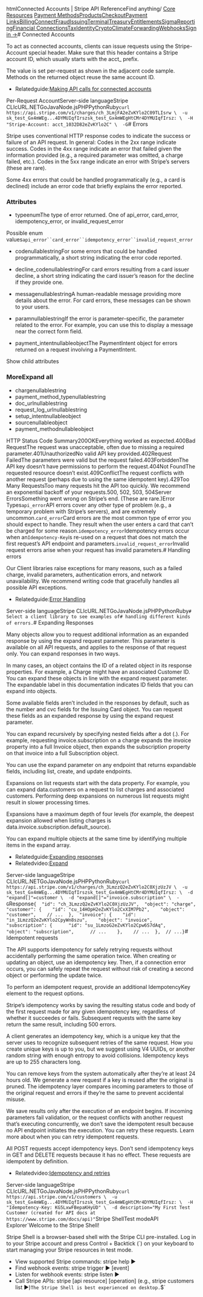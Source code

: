 htmlConnected Accounts | Stripe API Reference[](/api)Find anything/
[Core Resources](#)
[Payment Methods](#)[Products](#)[Checkout](#)[Payment Links](#)[Billing](#)[Connect](#)[Fraud](#)[Issuing](#)[Terminal](#)[Treasury](#)[Entitlements](#)[Sigma](#)[Reporting](#)[Financial Connections](#)[Tax](#)[Identity](#)[Crypto](#)[Climate](#)[Forwarding](#)[Webhooks](#)[Sign in →](https://dashboard.stripe.com/login)# Connected Accounts

To act as connected accounts, clients can issue requests using the Stripe-Account special header. Make sure that this header contains a Stripe account ID, which usually starts with the acct_ prefix.

The value is set per-request as shown in the adjacent code sample. Methods on the returned object reuse the same account ID.

- Relatedguide:[Making API calls for connected accounts](/docs/connect/authentication)

Per-Request AccountServer-side languageStripe CLIcURL.NETGoJavaNode.jsPHPPythonRuby[](#)`curl https://api.stripe.com/v1/charges/ch_3LmjFA2eZvKYlo2C09TLIsrw \  -u sk_test_Gx4mWEg...4DYMUIqfIrszsk_test_Gx4mWEgHtCMr4DYMUIqfIrsz: \  -H "Stripe-Account: acct_1032D82eZvKYlo2C" \  -G`# Errors

Stripe uses conventional HTTP response codes to indicate the success or failure of an API request. In general: Codes in the 2xx range indicate success. Codes in the 4xx range indicate an error that failed given the information provided (e.g., a required parameter was omitted, a charge failed, etc.). Codes in the 5xx range indicate an error with Stripe’s servers (these are rare).

Some 4xx errors that could be handled programmatically (e.g., a card is declined) include an error code that briefly explains the error reported.

### Attributes

- typeenumThe type of error returned. One of api_error, card_error, idempotency_error, or invalid_request_error

Possible enum values`api_error``card_error``idempotency_error``invalid_request_error`
- codenullablestringFor some errors that could be handled programmatically, a short string indicating the error code reported.


- decline_codenullablestringFor card errors resulting from a card issuer decline, a short string indicating the card issuer’s reason for the decline if they provide one.


- messagenullablestringA human-readable message providing more details about the error. For card errors, these messages can be shown to your users.


- paramnullablestringIf the error is parameter-specific, the parameter related to the error. For example, you can use this to display a message near the correct form field.


- payment_intentnullableobjectThe PaymentIntent object for errors returned on a request involving a PaymentIntent.

Show child attributes

### MoreExpand all

- chargenullablestring
- payment_method_typenullablestring
- doc_urlnullablestring
- request_log_urlnullablestring
- setup_intentnullableobject
- sourcenullableobject
- payment_methodnullableobject

HTTP Status Code Summary200OKEverything worked as expected.400Bad RequestThe request was unacceptable, often due to missing a required parameter.401UnauthorizedNo valid API key provided.402Request FailedThe parameters were valid but the request failed.403ForbiddenThe API key doesn’t have permissions to perform the request.404Not FoundThe requested resource doesn’t exist.409ConflictThe request conflicts with another request (perhaps due to using the same idempotent key).429Too Many RequestsToo many requests hit the API too quickly. We recommend an exponential backoff of your requests.500, 502, 503, 504Server ErrorsSomething went wrong on Stripe’s end. (These are rare.)Error Types`api_error`API errors cover any other type of problem (e.g., a temporary problem with Stripe’s servers), and are extremely uncommon.`card_error`Card errors are the most common type of error you should expect to handle. They result when the user enters a card that can’t be charged for some reason.`idempotency_error`Idempotency errors occur when an`Idempotency-Key`is re-used on a request that does not match the first request’s API endpoint and parameters.`invalid_request_error`Invalid request errors arise when your request has invalid parameters.# Handling errors

Our Client libraries raise exceptions for many reasons, such as a failed charge, invalid parameters, authentication errors, and network unavailability. We recommend writing code that gracefully handles all possible API exceptions.

- Relatedguide:[Error Handling](/docs/error-handling)

Server-side languageStripe CLIcURL.NETGoJavaNode.jsPHPPythonRuby[](#)`# Select a client library to see examples of# handling different kinds of errors.`# Expanding Responses

Many objects allow you to request additional information as an expanded response by using the expand request parameter. This parameter is available on all API requests, and applies to the response of that request only. You can expand responses in two ways.

In many cases, an object contains the ID of a related object in its response properties. For example, a Charge might have an associated Customer ID. You can expand these objects in line with the expand request parameter. The expandable label in this documentation indicates ID fields that you can expand into objects.

Some available fields aren’t included in the responses by default, such as the number and cvc fields for the Issuing Card object. You can request these fields as an expanded response by using the expand request parameter.

You can expand recursively by specifying nested fields after a dot (.). For example, requesting invoice.subscription on a charge expands the invoice property into a full Invoice object, then expands the subscription property on that invoice into a full Subscription object.

You can use the expand parameter on any endpoint that returns expandable fields, including list, create, and update endpoints.

Expansions on list requests start with the data property. For example, you can expand data.customers on a request to list charges and associated customers. Performing deep expansions on numerous list requests might result in slower processing times.

Expansions have a maximum depth of four levels (for example, the deepest expansion allowed when listing charges is data.invoice.subscription.default_source).

You can expand multiple objects at the same time by identifying multiple items in the expand array.

- Relatedguide:[Expanding responses](/docs/expand)
- Relatedvideo:[Expand](https://www.youtube.com/watch?v=m8Vj_CEWyQc)

Server-side languageStripe CLIcURL.NETGoJavaNode.jsPHPPythonRuby[](#)`curl https://api.stripe.com/v1/charges/ch_3LmzzQ2eZvKYlo2C0XjzUzJV \  -u sk_test_Gx4mWEg...4DYMUIqfIrszsk_test_Gx4mWEgHtCMr4DYMUIqfIrsz: \  -d "expand[]"=customer \  -d "expand[]"="invoice.subscription" \  -G`Response`{  "id": "ch_3LmzzQ2eZvKYlo2C0XjzUzJV",  "object": "charge",  "customer": {    "id": "cu_14HOpH2eZvKYlo2CxXIM7Pb2",    "object": "customer",    // ...  },  "invoice": {    "id": "in_1LmzzQ2eZvKYlo2CpyWn8szu",    "object": "invoice",    "subscription": {      "id": "su_1LmzoG2eZvKYlo2Cpw6S7dAq",      "object": "subscription",      // ...    },    // ...  },  // ...}`# Idempotent requests

The API supports idempotency for safely retrying requests without accidentally performing the same operation twice. When creating or updating an object, use an idempotency key. Then, if a connection error occurs, you can safely repeat the request without risk of creating a second object or performing the update twice.

To perform an idempotent request, provide an additional IdempotencyKey element to the request options.

Stripe’s idempotency works by saving the resulting status code and body of the first request made for any given idempotency key, regardless of whether it succeedes or fails. Subsequent requests with the same key return the same result, including 500 errors.

A client generates an idempotency key, which is a unique key that the server uses to recognize subsequent retries of the same request. How you create unique keys is up to you, but we suggest using V4 UUIDs, or another random string with enough entropy to avoid collisions. Idempotency keys are up to 255 characters long.

You can remove keys from the system automatically after they’re at least 24 hours old. We generate a new request if a key is reused after the original is pruned. The idempotency layer compares incoming parameters to those of the original request and errors if they’re the same to prevent accidental misuse.

We save results only after the execution of an endpoint begins. If incoming parameters fail validation, or the request conflicts with another request that’s executing concurrently, we don’t save the idempotent result because no API endpoint initiates the execution. You can retry these requests. Learn more about when you can retry idempotent requests.

All POST requests accept idempotency keys. Don’t send idempotency keys in GET and DELETE requests because it has no effect. These requests are idempotent by definition.

- Relatedvideo:[Idempotency and retries](/docs/videos/developer-foundations?video=idempotency-and-retries)

Server-side languageStripe CLIcURL.NETGoJavaNode.jsPHPPythonRuby[](#)`curl https://api.stripe.com/v1/customers \  -u sk_test_Gx4mWEg...4DYMUIqfIrszsk_test_Gx4mWEgHtCMr4DYMUIqfIrsz: \  -H "Idempotency-Key: KG5LxwFBepaKHyUD" \  -d description="My First Test Customer (created for API docs at https://www.stripe.com/docs/api)"`Stripe ShellTest modeAPI Explorer[](https://stripe.com/docs/stripe-cli#install)`Welcome to the Stripe Shell!

Stripe Shell is a browser-based shell with the Stripe CLI pre-installed. Log in to your
Stripe account and press Control + Backtick (`) on your keyboard to start managing your Stripe
resources in test mode.

- View supported Stripe commands: stripe help ▶️
- Find webhook events: stripe trigger ▶️ [event]
- Listen for webhook events: stripe listen ▶
- Call Stripe APIs: stripe [api resource] [operation] (e.g., stripe customers list ▶️)`The Stripe Shell is best experienced on desktop.`$`